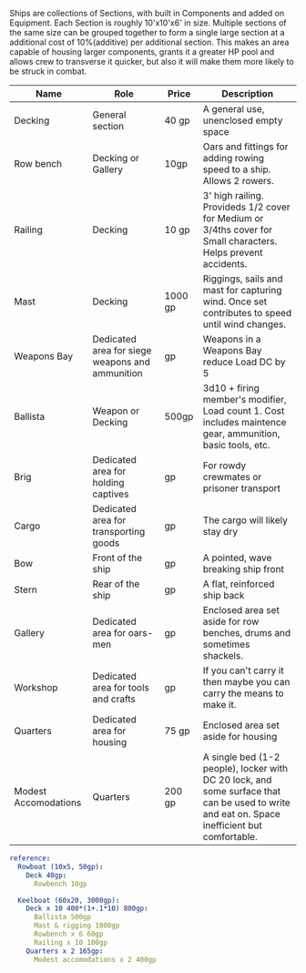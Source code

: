 Ships are collections of Sections, with built in Components and added on Equipment. Each Section is roughly 10'x10'x6' in size. Multiple sections of the same size can be grouped together to form a single large section at a additional cost of 10%(additive) per additional section. This makes an area capable of housing larger components, grants it a greater HP pool and allows crew to transverse it quicker, but also it will make them more likely to be struck in combat.



| Name | Role | Price| Description |
| ---- | ---- | ---- | ----------- |
| Decking | General section| 40 gp | A general use, unenclosed empty space |
| Row bench | Decking or Gallery | 10gp | Oars and fittings for adding rowing speed to a ship. Allows 2 rowers. |
| Railing | Decking | 10 gp | 3' high railing. Provideds 1/2 cover for Medium or 3/4ths cover for Small characters. Helps prevent accidents.| 
| Mast | Decking | 1000 gp | Riggings, sails and mast for capturing wind. Once set contributes to speed until wind changes. |
| Weapons Bay | Dedicated area for siege weapons and ammunition | gp | Weapons in a Weapons Bay reduce Load DC by 5 |
| Ballista | Weapon or Decking | 500gp | 3d10 + firing member's modifier, Load count 1. Cost includes maintence gear, ammunition, basic tools, etc. |
| Brig | Dedicated area for holding captives | gp | For rowdy crewmates or prisoner transport |
| Cargo | Dedicated area for transporting goods | gp | The cargo will likely stay dry |
| Bow | Front of the ship | gp | A pointed, wave breaking ship front |
| Stern | Rear of the ship | gp | A flat, reinforced ship back |
| Gallery | Dedicated area for oars-men | gp | Enclosed area set aside for row benches, drums and sometimes shackels. |
| Workshop | Dedicated area for tools and crafts | gp | If you can't carry it then maybe you can carry the means to make it. |
| Quarters | Dedicated area for housing | 75 gp | Enclosed area set aside for housing |
| Modest Accomodations | Quarters | 200 gp | A single bed (1-2 people), locker with DC 20 lock, and some surface that can be used to write and eat on. Space inefficient but comfortable. |

```yaml
reference:
  Rowboat (10x5, 50gp):
    Deck 40gp:
      Rowbench 10gp

  Keelboat (60x20, 3000gp):
    Deck x 10 400*(1+.1*10) 800gp:
      Ballista 500gp
      Mast & rigging 1000gp
      Rowbench x 6 60gp
      Railing x 10 100gp
    Quarters x 2 165gp:
      Modest accomodations x 2 400gp
```